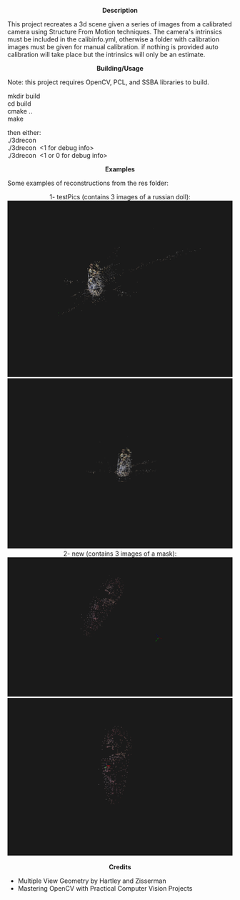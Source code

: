<p align="center">
  <b>Description</b><br/>
</p>  

This project recreates a 3d scene given a series of images from a calibrated camera using Structure From Motion techniques. The camera's intrinsics must be included in the calibinfo.yml, otherwise a folder with calibration images must be given for manual calibration. if nothing is provided auto calibration will take place but the intrinsics will only be an estimate.<br/>

<p align="center">
  <b>Building/Usage</b><br/>
</p>

Note: this project requires OpenCV, PCL, and SSBA libraries to build.<br/>                                        

mkdir build<br/>
cd build<br/>
cmake ..<br/>
make<br/>

then either:<br/>
./3drecon <image directory><br/>
./3drecon <image directory> <1 for debug info><br/>
./3drecon <image directory> <calibration image path> <1 or 0 for debug info><br/>

<p align="center">
  <b>Examples</b><br/>
</p>
Some examples of reconstructions from the res folder:<br/>

<p align="center">
  1- testPics (contains 3 images of a russian doll):<br/>
  <img src="https://raw.githubusercontent.com/ShayaP/3DReconstruction/master/result1.png"/><br/>
  <img src="https://raw.githubusercontent.com/ShayaP/3DReconstruction/master/result2.png"/><br/>
  2- new (contains 3 images of a mask):<br/>
  <img src="https://raw.githubusercontent.com/ShayaP/3DReconstruction/master/Results/mask1.png"/><br/>
  <img src="https://raw.githubusercontent.com/ShayaP/3DReconstruction/master/Results/mask2.png"/><br/>
</p>

<p align="center">
  <b>Credits</b><br/>
</p>

* Multiple View Geometry by Hartley and Zisserman<br/>
* Mastering OpenCV with Practical Computer Vision Projects<br/>
